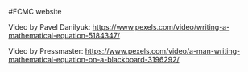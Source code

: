 #FCMC website


Video by Pavel Danilyuk: https://www.pexels.com/video/writing-a-mathematical-equation-5184347/

Video by Pressmaster: https://www.pexels.com/video/a-man-writing-mathematical-equation-on-a-blackboard-3196292/